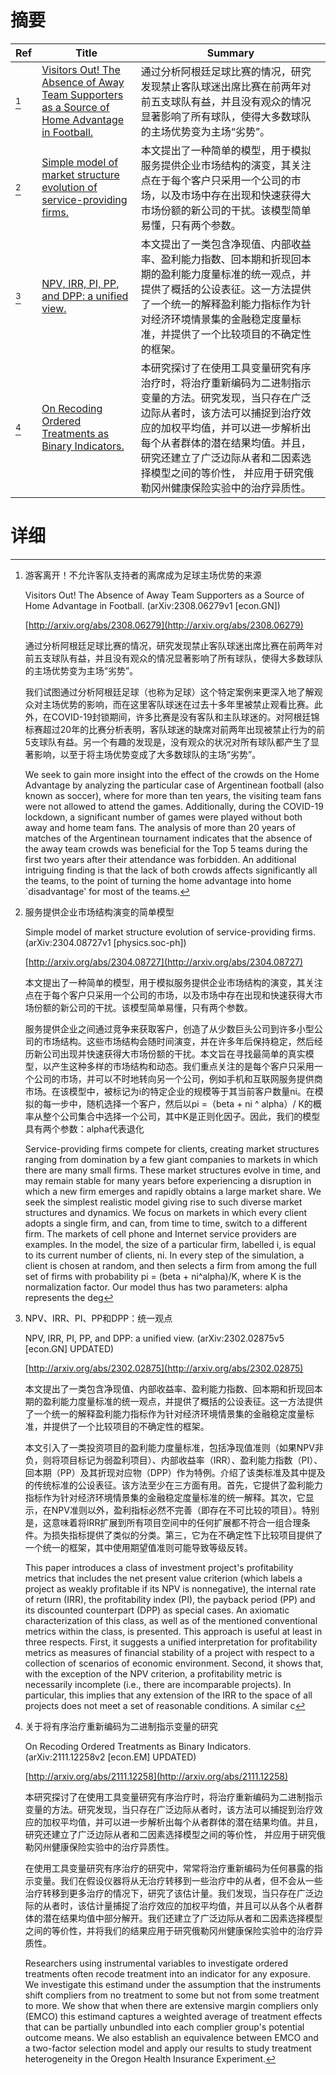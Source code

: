 # 摘要

| Ref | Title | Summary |
| --- | --- | --- |
| [^1] | [Visitors Out! The Absence of Away Team Supporters as a Source of Home Advantage in Football.](http://arxiv.org/abs/2308.06279) | 通过分析阿根廷足球比赛的情况，研究发现禁止客队球迷出席比赛在前两年对前五支球队有益，并且没有观众的情况显著影响了所有球队，使得大多数球队的主场优势变为主场“劣势”。 |
| [^2] | [Simple model of market structure evolution of service-providing firms.](http://arxiv.org/abs/2304.08727) | 本文提出了一种简单的模型，用于模拟服务提供企业市场结构的演变，其关注点在于每个客户只采用一个公司的市场，以及市场中存在出现和快速获得大市场份额的新公司的干扰。该模型简单易懂，只有两个参数。 |
| [^3] | [NPV, IRR, PI, PP, and DPP: a unified view.](http://arxiv.org/abs/2302.02875) | 本文提出了一类包含净现值、内部收益率、盈利能力指数、回本期和折现回本期的盈利能力度量标准的统一观点，并提供了概括的公设表征。这一方法提供了一个统一的解释盈利能力指标作为针对经济环境情景集的金融稳定度量标准，并提供了一个比较项目的不确定性的框架。 |
| [^4] | [On Recoding Ordered Treatments as Binary Indicators.](http://arxiv.org/abs/2111.12258) | 本研究探讨了在使用工具变量研究有序治疗时，将治疗重新编码为二进制指示变量的方法。研究发现，当只存在广泛边际从者时，该方法可以捕捉到治疗效应的加权平均值，并可以进一步解析出每个从者群体的潜在结果均值。并且，研究还建立了广泛边际从者和二因素选择模型之间的等价性， 并应用于研究俄勒冈州健康保险实验中的治疗异质性。 |

# 详细

[^1]: 游客离开！不允许客队支持者的离席成为足球主场优势的来源

    Visitors Out! The Absence of Away Team Supporters as a Source of Home Advantage in Football. (arXiv:2308.06279v1 [econ.GN])

    [http://arxiv.org/abs/2308.06279](http://arxiv.org/abs/2308.06279)

    通过分析阿根廷足球比赛的情况，研究发现禁止客队球迷出席比赛在前两年对前五支球队有益，并且没有观众的情况显著影响了所有球队，使得大多数球队的主场优势变为主场“劣势”。

    

    我们试图通过分析阿根廷足球（也称为足球）这个特定案例来更深入地了解观众对主场优势的影响，而在这里客队球迷在过去十多年里被禁止观看比赛。此外，在COVID-19封锁期间，许多比赛是没有客队和主队球迷的。对阿根廷锦标赛超过20年的比赛分析表明，客队球迷的缺席对前两年出现被禁止行为的前5支球队有益。另一个有趣的发现是，没有观众的状况对所有球队都产生了显著影响，以至于将主场优势变成了大多数球队的主场“劣势”。

    We seek to gain more insight into the effect of the crowds on the Home Advantage by analyzing the particular case of Argentinean football (also known as soccer), where for more than ten years, the visiting team fans were not allowed to attend the games. Additionally, during the COVID-19 lockdown, a significant number of games were played without both away and home team fans. The analysis of more than 20 years of matches of the Argentinean tournament indicates that the absence of the away team crowds was beneficial for the Top 5 teams during the first two years after their attendance was forbidden. An additional intriguing finding is that the lack of both crowds affects significantly all the teams, to the point of turning the home advantage into home `disadvantage' for most of the teams.
    
[^2]: 服务提供企业市场结构演变的简单模型

    Simple model of market structure evolution of service-providing firms. (arXiv:2304.08727v1 [physics.soc-ph])

    [http://arxiv.org/abs/2304.08727](http://arxiv.org/abs/2304.08727)

    本文提出了一种简单的模型，用于模拟服务提供企业市场结构的演变，其关注点在于每个客户只采用一个公司的市场，以及市场中存在出现和快速获得大市场份额的新公司的干扰。该模型简单易懂，只有两个参数。

    

    服务提供企业之间通过竞争来获取客户，创造了从少数巨头公司到许多小型公司的市场结构。这些市场结构会随时间演变，并在许多年后保持稳定，然后经历新公司出现并快速获得大市场份额的干扰。本文旨在寻找最简单的真实模型，以产生这种多样的市场结构和动态。我们重点关注的是每个客户只采用一个公司的市场，并可以不时地转向另一个公司，例如手机和互联网服务提供商市场。在该模型中，被标记为i的特定企业的规模等于其当前客户数量ni。在模拟的每一步中，随机选择一个客户，然后以pi =（beta + ni ^ alpha）/ K的概率从整个公司集合中选择一个公司，其中K是正则化因子。因此，我们的模型具有两个参数：alpha代表退化

    Service-providing firms compete for clients, creating market structures ranging from domination by a few giant companies to markets in which there are many small firms. These market structures evolve in time, and may remain stable for many years before experiencing a disruption in which a new firm emerges and rapidly obtains a large market share. We seek the simplest realistic model giving rise to such diverse market structures and dynamics. We focus on markets in which every client adopts a single firm, and can, from time to time, switch to a different firm. The markets of cell phone and Internet service providers are examples. In the model, the size of a particular firm, labelled i, is equal to its current number of clients, ni. In every step of the simulation, a client is chosen at random, and then selects a firm from among the full set of firms with probability pi = (beta + ni^alpha)/K, where K is the normalization factor. Our model thus has two parameters: alpha represents the deg
    
[^3]: NPV、IRR、PI、PP和DPP：统一观点

    NPV, IRR, PI, PP, and DPP: a unified view. (arXiv:2302.02875v5 [econ.GN] UPDATED)

    [http://arxiv.org/abs/2302.02875](http://arxiv.org/abs/2302.02875)

    本文提出了一类包含净现值、内部收益率、盈利能力指数、回本期和折现回本期的盈利能力度量标准的统一观点，并提供了概括的公设表征。这一方法提供了一个统一的解释盈利能力指标作为针对经济环境情景集的金融稳定度量标准，并提供了一个比较项目的不确定性的框架。

    

    本文引入了一类投资项目的盈利能力度量标准，包括净现值准则（如果NPV非负，则将项目标记为弱盈利项目）、内部收益率（IRR）、盈利能力指数（PI）、回本期（PP）及其折现对应物（DPP）作为特例。介绍了该类标准及其中提及的传统标准的公设表征。该方法至少在三方面有用。首先，它提供了盈利能力指标作为针对经济环境情景集的金融稳定度量标准的统一解释。其次，它显示，在NPV准则以外，盈利指标必然不完善（即存在不可比较的项目）。特别是，这意味着将IRR扩展到所有项目空间中的任何扩展都不符合一组合理条件。为损失指标提供了类似的分类。第三，它为在不确定性下比较项目提供了一个统一的框架，其中使用期望值准则可能导致等级反转。

    This paper introduces a class of investment project's profitability metrics that includes the net present value criterion (which labels a project as weakly profitable if its NPV is nonnegative), the internal rate of return (IRR), the profitability index (PI), the payback period (PP) and its discounted counterpart (DPP) as special cases. An axiomatic characterization of this class, as well as of the mentioned conventional metrics within the class, is presented. This approach is useful at least in three respects. First, it suggests a unified interpretation for profitability metrics as measures of financial stability of a project with respect to a collection of scenarios of economic environment. Second, it shows that, with the exception of the NPV criterion, a profitability metric is necessarily incomplete (i.e., there are incomparable projects). In particular, this implies that any extension of the IRR to the space of all projects does not meet a set of reasonable conditions. A similar c
    
[^4]: 关于将有序治疗重新编码为二进制指示变量的研究

    On Recoding Ordered Treatments as Binary Indicators. (arXiv:2111.12258v2 [econ.EM] UPDATED)

    [http://arxiv.org/abs/2111.12258](http://arxiv.org/abs/2111.12258)

    本研究探讨了在使用工具变量研究有序治疗时，将治疗重新编码为二进制指示变量的方法。研究发现，当只存在广泛边际从者时，该方法可以捕捉到治疗效应的加权平均值，并可以进一步解析出每个从者群体的潜在结果均值。并且，研究还建立了广泛边际从者和二因素选择模型之间的等价性， 并应用于研究俄勒冈州健康保险实验中的治疗异质性。

    

    在使用工具变量研究有序治疗的研究中，常常将治疗重新编码为任何暴露的指示变量。我们在假设仪器将从无治疗转移到一些治疗中的从者，但不会从一些治疗转移到更多治疗的情况下，研究了该估计量。我们发现，当只存在广泛边际的从者时，该估计量捕捉了治疗效应的加权平均值，并且可以从各个从者群体的潜在结果均值中部分解开。我们还建立了广泛边际从者和二因素选择模型之间的等价性，并将我们的结果应用于研究俄勒冈州健康保险实验中的治疗异质性。

    Researchers using instrumental variables to investigate ordered treatments often recode treatment into an indicator for any exposure. We investigate this estimand under the assumption that the instruments shift compliers from no treatment to some but not from some treatment to more. We show that when there are extensive margin compliers only (EMCO) this estimand captures a weighted average of treatment effects that can be partially unbundled into each complier group's potential outcome means. We also establish an equivalence between EMCO and a two-factor selection model and apply our results to study treatment heterogeneity in the Oregon Health Insurance Experiment.
    

